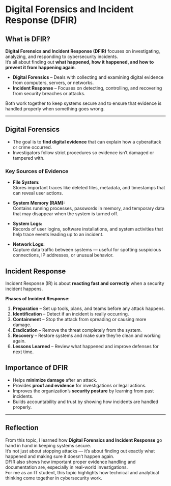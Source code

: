 # Digital Forensics and Incident Response (DFIR)

## What is DFIR?

**Digital Forensics and Incident Response (DFIR)** focuses on investigating, analyzing, and responding to cybersecurity incidents.  
It’s all about finding out **what happened, how it happened, and how to prevent it from happening again**.

- **Digital Forensics** – Deals with collecting and examining digital evidence from computers, servers, or networks.  
- **Incident Response** – Focuses on detecting, controlling, and recovering from security breaches or attacks.

Both work together to keep systems secure and to ensure that evidence is handled properly when something goes wrong.

---

## Digital Forensics

- The goal is to **find digital evidence** that can explain how a cyberattack or crime occurred.  
- Investigators follow strict procedures so evidence isn’t damaged or tampered with.

### Key Sources of Evidence

- **File System:**  
  Stores important traces like deleted files, metadata, and timestamps that can reveal user actions.  

- **System Memory (RAM):**  
  Contains running processes, passwords in memory, and temporary data that may disappear when the system is turned off.  

- **System Logs:**  
  Records of user logins, software installations, and system activities that help trace events leading up to an incident.  

- **Network Logs:**  
  Capture data traffic between systems — useful for spotting suspicious connections, IP addresses, or unusual behavior.

## Incident Response

Incident Response (IR) is about **reacting fast and correctly** when a security incident happens.

**Phases of Incident Response:**
1. **Preparation** – Set up tools, plans, and teams before any attack happens.  
2. **Identification** – Detect if an incident is really occurring.  
3. **Containment** – Stop the attack from spreading or causing more damage.  
4. **Eradication** – Remove the threat completely from the system.  
5. **Recovery** – Restore systems and make sure they’re clean and working again.  
6. **Lessons Learned** – Review what happened and improve defenses for next time.

## Importance of DFIR

- Helps **minimize damage** after an attack.  
- Provides **proof and evidence** for investigations or legal actions.  
- Improves the organization’s **security posture** by learning from past incidents.  
- Builds accountability and trust by showing how incidents are handled properly.

---

## Reflection

From this topic, I learned how **Digital Forensics and Incident Response** go hand in hand in keeping systems secure.  
It’s not just about stopping attacks — it’s about finding out exactly what happened and making sure it doesn’t happen again.  
DFIR also shows how important proper evidence handling and documentation are, especially in real-world investigations.  
For me as an IT student, this topic highlights how technical and analytical thinking come together in cybersecurity work.
